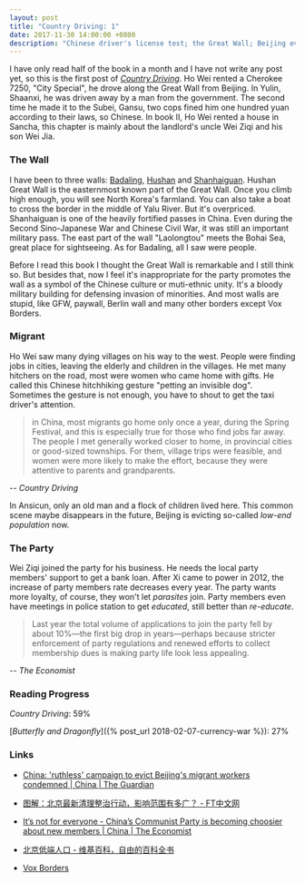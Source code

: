 ```yaml
---
layout: post
title: "Country Driving: 1"
date: 2017-11-30 14:00:00 +0800
description: "Chinese driver's license test; the Great Wall; Beijing eviction campaign; decrease of Communist Party members growth rate."
---
```


I have only read half of the book in a month and I have not write any post yet, so this is the first post of [*Country Driving*](https://www.amazon.com/Country-Driving-Journey-Through-Factory-ebook/dp/B0035D9UX2). Ho Wei rented a Cherokee 7250, "City Special", he drove along the Great Wall from Beijing. In Yulin, Shaanxi, he was driven away by a man from the government. The second time he made it to the Subei, Gansu, two cops fined him one hundred yuan according to their laws, so Chinese. In book II, Ho Wei rented a house in Sancha, this chapter is mainly about the landlord's uncle Wei Ziqi and his son Wei Jia.

### The Wall

I have been to three walls: [Badaling](https://en.wikipedia.org/wiki/Badaling), [Hushan](https://en.wikipedia.org/wiki/Hushan_Great_Wall) and [Shanhaiguan](https://en.wikipedia.org/wiki/Shanhai_Pass). Hushan Great Wall is the easternmost known part of the Great Wall. Once you climb high enough, you will see North Korea's farmland. You can also take a boat to cross the border in the middle of Yalu River. But it's overpriced. Shanhaiguan is one of the heavily fortified passes in China. Even during the Second Sino-Japanese War and Chinese Civil War, it was still an important military pass. The east part of the wall "Laolongtou" meets the Bohai Sea, great place for sightseeing. As for Badaling, all I saw were people.

Before I read this book I thought the Great Wall is remarkable and I still think so. But besides that, now I feel it's inappropriate for the party promotes the wall as a symbol of the Chinese culture or muti-ethnic unity. It's a bloody military building for defensing invasion of minorities. And most walls are stupid, like GFW, paywall, Berlin wall and many other borders except Vox Borders.

### Migrant

Ho Wei saw many dying villages on his way to the west. People were finding jobs in cities, leaving the elderly and children in the villages. He met many hitchers on the road, most were women who came home with gifts. He called this Chinese hitchhiking gesture "petting an invisible dog". Sometimes the gesture is not enough, you have to shout to get the taxi driver's attention.

>in China, most migrants go home only once a year, during the Spring Festival, and this is especially true for those who find jobs far away. The people I met generally worked closer to home, in provincial cities or good-sized townships. For them, village trips were feasible, and women were more likely to make the effort, because they were attentive to parents and grandparents.
>
-- <cite>Country Driving</cite>

In Ansicun, only an old man and a flock of children lived here. This common scene maybe disappears in the future, Beijing is evicting so-called *low-end population* now.

### The Party

Wei Ziqi joined the party for his business. He needs the local party members' support to get a bank loan. After Xi came to power in 2012, the increase of party members rate decreases every year. The party wants more loyalty, of course, they won't let *parasites* join. Party members even have meetings in police station to get *educated*, still better than *re-educate*.

>Last year the total volume of applications to join the party fell by about 10%—the first big drop in years—perhaps because stricter enforcement of party regulations and renewed efforts to collect membership dues is making party life look less appealing.
>
-- <cite>The Economist</cite>

### Reading Progress

*Country Driving*: 59%

[*Butterfly and Dragonfly*]({% post_url 2018-02-07-currency-war %}): 27%

### Links

- [China: 'ruthless' campaign to evict Beijing's migrant workers condemned \| China \| The Guardian](https://www.theguardian.com/world/2017/nov/27/china-ruthless-campaign-evict-beijings-migrant-workers-condemned)

- [图解：北京最新清理整治行动，影响范围有多广？ - FT中文网](https://web.archive.org/web/20180315075837/http://www.ftchinese.com:80/story/001075262)

- [It’s not for everyone - China’s Communist Party is becoming choosier about new members \| China \| The Economist](https://www.economist.com/news/china/21731627-its-rolls-grew-last-year-smallest-percentage-record-chinas-communist-party-becoming)

- [北京低端人口 - 维基百科，自由的百科全书](https://zh.wikipedia.org/zh-cn/%E5%8C%97%E4%BA%AC%E4%BD%8E%E7%AB%AF%E4%BA%BA%E5%8F%A3)

- [Vox Borders](https://www.vox.com/a/borders)
